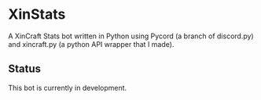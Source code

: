 # XinStats
A XinCraft Stats bot written in Python using Pycord (a branch of discord.py) and xincraft.py (a python API wrapper that I made).

## Status
This bot is currently in development.
